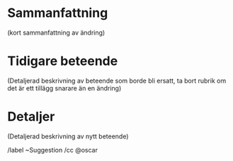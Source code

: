 # Sammanfattning

(kort sammanfattning av ändring)

# Tidigare beteende

(Detaljerad beskrivning av beteende som borde bli ersatt, ta bort rubrik om det är ett tillägg snarare än en ändring)

# Detaljer

(Detaljerad beskrivning av nytt beteende)

/label ~Suggestion
/cc @oscar
